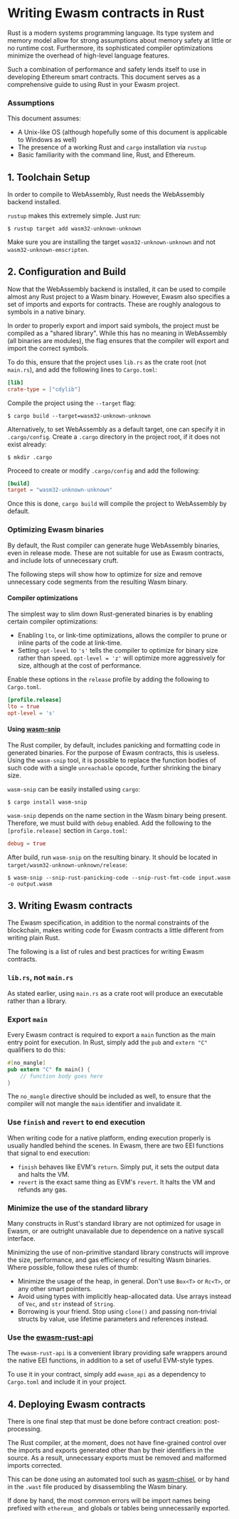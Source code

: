 # Writing Ewasm contracts in Rust

Rust is a modern systems programming language. 
Its type system and memory model allow for strong assumptions about memory safety at little or no runtime cost.
Furthermore, its sophisticated compiler optimizations minimize the overhead of high-level language features.

Such a combination of performance and safety lends itself to use in developing Ethereum smart contracts. 
This document serves as a comprehensive guide to using Rust in your Ewasm project.

### Assumptions

This document assumes:
* A Unix-like OS (although hopefully some of this document is applicable to Windows as well)
* The presence of a working Rust and `cargo` installation via `rustup`
* Basic familiarity with the command line, Rust, and Ethereum.

## 1. Toolchain Setup

In order to compile to WebAssembly, Rust needs the WebAssembly backend installed.

`rustup` makes this extremely simple. Just run:
```console
$ rustup target add wasm32-unknown-unknown
```
Make sure you are installing the target `wasm32-unknown-unknown` and not `wasm32-unknown-emscripten`.

## 2. Configuration and Build

Now that the WebAssembly backend is installed, it can be used to compile almost any Rust project to a Wasm binary.
However, Ewasm also specifies a set of imports and exports for contracts. These are roughly analogous to symbols in a native binary.

In order to properly export and import said symbols, the project must be compiled as a "shared library".
While this has no meaning in WebAssembly (all binaries are modules), the flag ensures that the compiler will export and import the correct symbols.

To do this, ensure that the project uses `lib.rs` as the crate root (not `main.rs`), and add the following lines to `Cargo.toml`:
```toml
[lib]
crate-type = ["cdylib"]
```
Compile the project using the `--target` flag:
```console
$ cargo build --target=wasm32-unknown-unknown
```
Alternatively, to set WebAssembly as a default target, one can specify it in `.cargo/config`. 
Create a `.cargo` directory in the project root, if it does not exist already:
```console
$ mkdir .cargo
```
Proceed to create or modify `.cargo/config` and add the following:
```toml
[build]
target = "wasm32-unknown-unknown"
```
Once this is done, `cargo build` will compile the project to WebAssembly by default.

### Optimizing Ewasm binaries

By default, the Rust compiler can generate huge WebAssembly binaries, even in release mode. 
These are not suitable for use as Ewasm contracts, and include lots of unnecessary cruft.

The following steps will show how to optimize for size and remove unnecessary code segments from the resulting Wasm binary.

#### Compiler optimizations

The simplest way to slim down Rust-generated binaries is by enabling certain compiler optimizations:

* Enabling `lto`, or link-time optimizations, allows the compiler to prune or inline parts of the code at link-time.
* Setting `opt-level` to `'s'` tells the compiler to optimize for binary size rather than speed. `opt-level = 'z'` will optimize more aggressively for size, although at the cost of performance.

Enable these options in the `release` profile by adding the following to `Cargo.toml`.
```toml
[profile.release]
lto = true
opt-level = 's'
```

#### Using [wasm-snip](https://github.com/rustwasm/wasm-snip)

The Rust compiler, by default, includes panicking and formatting code in generated binaries. For the purpose of Ewasm contracts, this is useless.
Using the `wasm-snip` tool, it is possible to replace the function bodies of such code with a single `unreachable` opcode, further shrinking the binary size.

`wasm-snip` can be easily installed using `cargo`:
```console
$ cargo install wasm-snip
```
`wasm-snip` depends on the name section in the Wasm binary being present. Therefore, we must build with `debug` enabled. Add the following to the `[profile.release]` section in `Cargo.toml`:
```toml
debug = true
```
After build, run `wasm-snip` on the resulting binary. It should be located in `target/wasm32-unknown-unknown/release`:
```console
$ wasm-snip --snip-rust-panicking-code --snip-rust-fmt-code input.wasm -o output.wasm
```

## 3. Writing Ewasm contracts

The Ewasm specification, in addition to the normal constraints of the blockchain, makes writing code for Ewasm contracts a little different from writing plain Rust.

The following is a list of rules and best practices for writing Ewasm contracts.

### `lib.rs`, not `main.rs`

As stated earlier, using `main.rs` as a crate root will produce an executable rather than a library.

### Export `main`

Every Ewasm contract is required to export a `main` function as the main entry point for execution. In Rust, simply add the `pub` and `extern "C"` qualifiers to do this:
```rust
#[no_mangle]
pub extern "C" fn main() {
	// function body goes here
}
```
The `no_mangle` directive should be included as well, to ensure that the compiler will not mangle the `main` identifier and invalidate it.

### Use `finish` and `revert` to end execution

When writing code for a native platform, ending execution properly is usually handled behind the scenes. In Ewasm, there are two EEI functions that signal to end execution:

* `finish` behaves like EVM's `return`. Simply put, it sets the output data and halts the VM.
* `revert` is the exact same thing as EVM's `revert`. It halts the VM and refunds any gas.

### Minimize the use of the standard library

Many constructs in Rust's standard library are not optimized for usage in Ewasm, or are outright unavailable due to dependence on a native syscall interface.

Minimizing the use of non-primitive standard library constructs will improve the size, performance, and gas efficiency of resulting Wasm binaries. Where possible, follow these rules of thumb:
* Minimize the usage of the heap, in general. Don't use `Box<T>` or `Rc<T>`, or any other smart pointers.
* Avoid using types with implicitly heap-allocated data. Use arrays instead of `Vec`, and `str` instead of `String`.
* Borrowing is your friend. Stop using `clone()` and passing non-trivial structs by value, use lifetime parameters and references instead.

### Use the [ewasm-rust-api](https://github.com/ewasm/ewasm-rust-api)

The `ewasm-rust-api` is a convenient library providing safe wrappers around the native EEI functions, in addition to a set of useful EVM-style types.

To use it in your contract, simply add `ewasm_api` as a dependency to `Cargo.toml` and include it in your project.

## 4. Deploying Ewasm contracts

There is one final step that must be done before contract creation: post-processing. 

The Rust compiler, at the moment, does not have fine-grained control over the imports and exports generated other than by their identifiers in the source. As a result, unnecessary exports must be removed and malformed imports corrected.

This can be done using an automated tool such as [wasm-chisel](https://github.com/wasmx/wasm-chisel), or by hand in the `.wast` file produced by disassembling the Wasm binary.

If done by hand, the most common errors will be import names being prefixed with `ethereum_` and globals or tables being unnecessarily exported.
